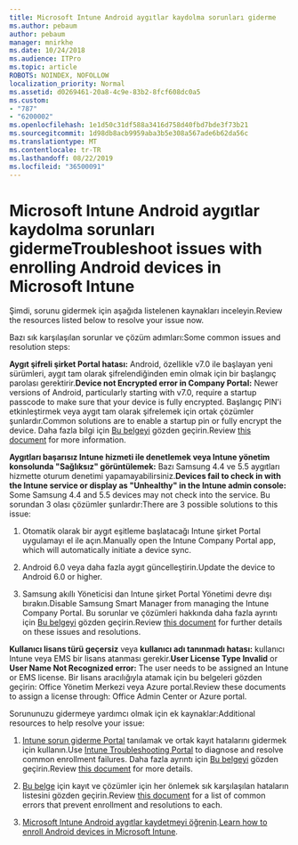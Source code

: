 ```yaml
---
title: Microsoft Intune Android aygıtlar kaydolma sorunları giderme
ms.author: pebaum
author: pebaum
manager: mnirkhe
ms.date: 10/24/2018
ms.audience: ITPro
ms.topic: article
ROBOTS: NOINDEX, NOFOLLOW
localization_priority: Normal
ms.assetid: d0269461-20a8-4c9e-83b2-8fcf608dc0a5
ms.custom:
- "787"
- "6200002"
ms.openlocfilehash: 1e1d50c31df588a3416d758d40fbd7bde3f73b21
ms.sourcegitcommit: 1d98db8acb9959aba3b5e308a567ade6b62da56c
ms.translationtype: MT
ms.contentlocale: tr-TR
ms.lasthandoff: 08/22/2019
ms.locfileid: "36500091"
---
```

# <a name="troubleshoot-issues-with-enrolling-android-devices-in-microsoft-intune"></a><span data-ttu-id="cb0f9-102">Microsoft Intune Android aygıtlar kaydolma sorunları giderme</span><span class="sxs-lookup"><span data-stu-id="cb0f9-102">Troubleshoot issues with enrolling Android devices in Microsoft Intune</span></span>

<span data-ttu-id="cb0f9-103">Şimdi, sorunu gidermek için aşağıda listelenen kaynakları inceleyin.</span><span class="sxs-lookup"><span data-stu-id="cb0f9-103">Review the resources listed below to resolve your issue now.</span></span>
  
<span data-ttu-id="cb0f9-104">Bazı sık karşılaşılan sorunlar ve çözüm adımları:</span><span class="sxs-lookup"><span data-stu-id="cb0f9-104">Some common issues and resolution steps:</span></span>
  
 <span data-ttu-id="cb0f9-105">**Aygıt şifreli şirket Portal hatası:** Android, özellikle v7.0 ile başlayan yeni sürümleri, aygıt tam olarak şifrelendiğinden emin olmak için bir başlangıç parolası gerektirir.</span><span class="sxs-lookup"><span data-stu-id="cb0f9-105">**Device not Encrypted error in Company Portal:** Newer versions of Android, particularly starting with v7.0, require a startup passcode to make sure that your device is fully encrypted.</span></span> <span data-ttu-id="cb0f9-106">Başlangıç PIN'i etkinleştirmek veya aygıt tam olarak şifrelemek için ortak çözümler şunlardır.</span><span class="sxs-lookup"><span data-stu-id="cb0f9-106">Common solutions are to enable a startup pin or fully encrypt the device.</span></span> <span data-ttu-id="cb0f9-107">Daha fazla bilgi için [Bu belgeyi](https://docs.microsoft.com/intune-user-help/your-device-appears-encrypted-but-cp-says-otherwise-android) gözden geçirin.</span><span class="sxs-lookup"><span data-stu-id="cb0f9-107">Review [this document](https://docs.microsoft.com/intune-user-help/your-device-appears-encrypted-but-cp-says-otherwise-android) for more information.</span></span>
  
 <span data-ttu-id="cb0f9-108">**Aygıtları başarısız Intune hizmeti ile denetlemek veya Intune yönetim konsolunda "Sağlıksız" görüntülemek:** Bazı Samsung 4.4 ve 5.5 aygıtları hizmette oturum denetimi yapamayabilirsiniz.</span><span class="sxs-lookup"><span data-stu-id="cb0f9-108">**Devices fail to check in with the Intune service or display as "Unhealthy" in the Intune admin console:** Some Samsung 4.4 and 5.5 devices may not check into the service.</span></span> <span data-ttu-id="cb0f9-109">Bu sorundan 3 olası çözümler şunlardır:</span><span class="sxs-lookup"><span data-stu-id="cb0f9-109">There are 3 possible solutions to this issue:</span></span>
  
1. <span data-ttu-id="cb0f9-110">Otomatik olarak bir aygıt eşitleme başlatacağı Intune şirket Portal uygulamayı el ile açın.</span><span class="sxs-lookup"><span data-stu-id="cb0f9-110">Manually open the Intune Company Portal app, which will automatically initiate a device sync.</span></span>

2. <span data-ttu-id="cb0f9-111">Android 6.0 veya daha fazla aygıt güncelleştirin.</span><span class="sxs-lookup"><span data-stu-id="cb0f9-111">Update the device to Android 6.0 or higher.</span></span>

3. <span data-ttu-id="cb0f9-112">Samsung akıllı Yöneticisi dan Intune şirket Portal Yönetimi devre dışı bırakın.</span><span class="sxs-lookup"><span data-stu-id="cb0f9-112">Disable Samsung Smart Manager from managing the Intune Company Portal.</span></span> <span data-ttu-id="cb0f9-113">Bu sorunlar ve çözümleri hakkında daha fazla ayrıntı için [Bu belgeyi](https://docs.microsoft.com/intune-classic/troubleshoot/troubleshoot-device-enrollment-in-intune#devices-fail-to-check-in-with-the-intune-service-and-display-as-unhealthy-in-the-intune-admin-console) gözden geçirin.</span><span class="sxs-lookup"><span data-stu-id="cb0f9-113">Review [this document](https://docs.microsoft.com/intune-classic/troubleshoot/troubleshoot-device-enrollment-in-intune#devices-fail-to-check-in-with-the-intune-service-and-display-as-unhealthy-in-the-intune-admin-console) for further details on these issues and resolutions.</span></span>

 <span data-ttu-id="cb0f9-114">**Kullanıcı lisans türü geçersiz** veya **kullanıcı adı tanınmadı hatası:** kullanıcı Intune veya EMS bir lisans atanması gerekir.</span><span class="sxs-lookup"><span data-stu-id="cb0f9-114">**User License Type Invalid** or **User Name Not Recognized error:** The user needs to be assigned an Intune or EMS license.</span></span> <span data-ttu-id="cb0f9-115">Bir lisans aracılığıyla atamak için bu belgeleri gözden geçirin: Office Yönetim Merkezi veya Azure portal.</span><span class="sxs-lookup"><span data-stu-id="cb0f9-115">Review these documents to assign a license through: Office Admin Center or Azure portal.</span></span>
  
<span data-ttu-id="cb0f9-116">Sorununuzu gidermeye yardımcı olmak için ek kaynaklar:</span><span class="sxs-lookup"><span data-stu-id="cb0f9-116">Additional resources to help resolve your issue:</span></span>
  
1. <span data-ttu-id="cb0f9-117">[Intune sorun giderme Portal](https://devicemanagement.microsoft.com/#blade/Microsoft_Intune_DeviceSettings/TroubleshootBlade) tanılamak ve ortak kayıt hatalarını gidermek için kullanın.</span><span class="sxs-lookup"><span data-stu-id="cb0f9-117">Use [Intune Troubleshooting Portal](https://devicemanagement.microsoft.com/#blade/Microsoft_Intune_DeviceSettings/TroubleshootBlade) to diagnose and resolve common enrollment failures.</span></span> <span data-ttu-id="cb0f9-118">Daha fazla ayrıntı için [Bu belgeyi](https://docs.microsoft.com/intune/help-desk-operators) gözden geçirin.</span><span class="sxs-lookup"><span data-stu-id="cb0f9-118">Review [this document](https://docs.microsoft.com/intune/help-desk-operators) for more details.</span></span>

2. <span data-ttu-id="cb0f9-119">[Bu belge](https://docs.microsoft.com/intune-classic/Troubleshoot/troubleshoot-device-enrollment-in-intune) için kayıt ve çözümler için her önlemek sık karşılaşılan hataların listesini gözden geçirin.</span><span class="sxs-lookup"><span data-stu-id="cb0f9-119">Review [this document](https://docs.microsoft.com/intune-classic/Troubleshoot/troubleshoot-device-enrollment-in-intune) for a list of common errors that prevent enrollment and resolutions to each.</span></span>

3. <span data-ttu-id="cb0f9-120">[Microsoft Intune Android aygıtlar kaydetmeyi öğrenin](https://docs.microsoft.com/intune/android-enroll).</span><span class="sxs-lookup"><span data-stu-id="cb0f9-120">[Learn how to enroll Android devices in Microsoft Intune](https://docs.microsoft.com/intune/android-enroll).</span></span>
